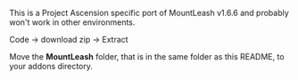 This is a Project Ascension specific port of MountLeash v1.6.6 and probably won't work in other environments.

Code -> download zip -> Extract

Move the **MountLeash** folder, that is in the same folder as this README, to your addons directory.
